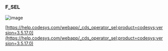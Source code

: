 ### F\_SEL

![image](https://user-images.githubusercontent.com/69573151/210802734-9caf89bd-f437-43d3-8ed5-294c89df8c3d.png)

[https://help.codesys.com/webapp/_cds_operator_sel;product=codesys;version=3.5.17.0](https://help.codesys.com/webapp/_cds_operator_sel;product=codesys;version=3.5.17.0)
